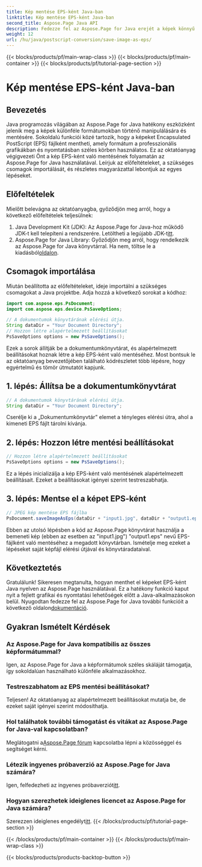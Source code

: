 ```yaml
---
title: Kép mentése EPS-ként Java-ban
linktitle: Kép mentése EPS-ként Java-ban
second_title: Aspose.Page Java API
description: Fedezze fel az Aspose.Page for Java erejét a képek könnyű EPS-ként való mentésében. Növelje grafikai és nyomtatási képességeit ezzel a sokoldalú Java-könyvtárral.
weight: 12
url: /hu/java/postscript-conversion/save-image-as-eps/
---
```


{{< blocks/products/pf/main-wrap-class >}}
{{< blocks/products/pf/main-container >}}
{{< blocks/products/pf/tutorial-page-section >}}

# Kép mentése EPS-ként Java-ban

## Bevezetés
Java programozás világában az Aspose.Page for Java hatékony eszközként jelenik meg a képek különféle formátumokban történő manipulálására és mentésére. Sokoldalú funkciói közé tartozik, hogy a képeket Encapsulated PostScript (EPS) fájlként mentheti, amely formátum a professzionális grafikákban és nyomtatásban széles körben használatos.
Ez az oktatóanyag végigvezeti Önt a kép EPS-ként való mentésének folyamatán az Aspose.Page for Java használatával. Leírjuk az előfeltételeket, a szükséges csomagok importálását, és részletes magyarázattal lebontjuk az egyes lépéseket.
## Előfeltételek
Mielőtt belevágna az oktatóanyagba, győződjön meg arról, hogy a következő előfeltételek teljesülnek:
1.  Java Development Kit (JDK): Az Aspose.Page for Java-hoz működő JDK-t kell telepíteni a rendszerére. Letöltheti a legújabb JDK-t[itt](https://www.oracle.com/java/technologies/javase-downloads.html).
2.  Aspose.Page for Java Library: Győződjön meg arról, hogy rendelkezik az Aspose.Page for Java könyvtárral. Ha nem, töltse le a kiadásból[oldalon](https://releases.aspose.com/page/java/).
## Csomagok importálása
Miután beállította az előfeltételeket, ideje importálni a szükséges csomagokat a Java projektbe. Adja hozzá a következő sorokat a kódhoz:
```java
import com.aspose.eps.PsDocument;
import com.aspose.eps.device.PsSaveOptions;

// A dokumentumok könyvtárának elérési útja.
String dataDir = "Your Document Directory";
// Hozzon létre alapértelmezett beállításokat
PsSaveOptions options = new PsSaveOptions();
```
Ezek a sorok állítják be a dokumentumkönyvtárat, és alapértelmezett beállításokat hoznak létre a kép EPS-ként való mentéséhez.
Most bontsuk le az oktatóanyag bevezetőjében található kódrészletet több lépésre, hogy egyértelmű és tömör útmutatót kapjunk.
## 1. lépés: Állítsa be a dokumentumkönyvtárat
```java
// A dokumentumok könyvtárának elérési útja.
String dataDir = "Your Document Directory";
```
Cserélje ki a „Dokumentumkönyvtár” elemet a tényleges elérési útra, ahol a kimeneti EPS fájlt tárolni kívánja.
## 2. lépés: Hozzon létre mentési beállításokat
```java
// Hozzon létre alapértelmezett beállításokat
PsSaveOptions options = new PsSaveOptions();
```
Ez a lépés inicializálja a kép EPS-ként való mentésének alapértelmezett beállításait. Ezeket a beállításokat igényei szerint testreszabhatja.
## 3. lépés: Mentse el a képet EPS-ként
```java
// JPEG kép mentése EPS fájlba
PsDocument.saveImageAsEps(dataDir + "input1.jpg", dataDir + "output1.eps", options);
```
Ebben az utolsó lépésben a kód az Aspose.Page könyvtárat használja a bemeneti kép (ebben az esetben az "input1.jpg") "output1.eps" nevű EPS-fájlként való mentéséhez a megadott könyvtárban.
Ismételje meg ezeket a lépéseket saját képfájl elérési útjával és könyvtáradataival.
## Következtetés
Gratulálunk! Sikeresen megtanulta, hogyan menthet el képeket EPS-ként Java nyelven az Aspose.Page használatával. Ez a hatékony funkció kaput nyit a fejlett grafikai és nyomtatási lehetőségek előtt a Java-alkalmazásokon belül.
 Nyugodtan fedezze fel az Aspose.Page for Java további funkcióit a következő oldalon[dokumentáció](https://reference.aspose.com/page/java/).
## Gyakran Ismételt Kérdések
### Az Aspose.Page for Java kompatibilis az összes képformátummal?
Igen, az Aspose.Page for Java a képformátumok széles skáláját támogatja, így sokoldalúan használható különféle alkalmazásokhoz.
### Testreszabhatom az EPS mentési beállításokat?
Teljesen! Az oktatóanyag az alapértelmezett beállításokat mutatja be, de ezeket saját igényei szerint módosíthatja.
### Hol találhatok további támogatást és vitákat az Aspose.Page for Java-val kapcsolatban?
 Meglátogatni a[Aspose.Page fórum](https://forum.aspose.com/c/page/39) kapcsolatba lépni a közösséggel és segítséget kérni.
### Létezik ingyenes próbaverzió az Aspose.Page for Java számára?
 Igen, felfedezheti az ingyenes próbaverziót[itt](https://releases.aspose.com/).
### Hogyan szerezhetek ideiglenes licencet az Aspose.Page for Java számára?
 Szerezzen ideiglenes engedélyt[itt](https://purchase.aspose.com/temporary-license/).
{{< /blocks/products/pf/tutorial-page-section >}}

{{< /blocks/products/pf/main-container >}}
{{< /blocks/products/pf/main-wrap-class >}}

{{< blocks/products/products-backtop-button >}}
